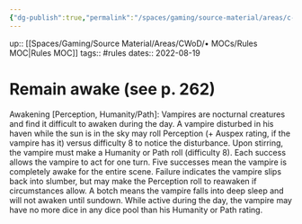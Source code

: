 ```yaml
---
{"dg-publish":true,"permalink":"/spaces/gaming/source-material/areas/c-wo-d/genre/vampire/v20/rules/awakening-remain-awake/","dgHomeLink":true,"dgPassFrontmatter":true}
---
```


up:: [[Spaces/Gaming/Source Material/Areas/CWoD/• MOCs/Rules MOC|Rules MOC]]
tags:: #rules
dates:: 2022-08-19

# Remain awake (see p. 262)

Awakening [Perception, Humanity/Path]: Vampires are nocturnal creatures and find it difficult to awaken during the day. A vampire disturbed in his haven while the sun is in the sky may roll Perception (+ Auspex rating, if the vampire has it) versus difficulty 8 to notice the disturbance. Upon stirring, the vampire must make a Humanity or Path roll (difficulty 8).
Each success allows the vampire to act for one turn. Five successes mean the vampire is completely awake for the entire scene. Failure indicates the vampire slips back into slumber, but may make the Perception roll to reawaken if circumstances allow. A botch means the vampire falls into deep sleep and will not awaken until sundown. While active during the day, the vampire may have no more dice in any dice pool than his Humanity or
Path rating.